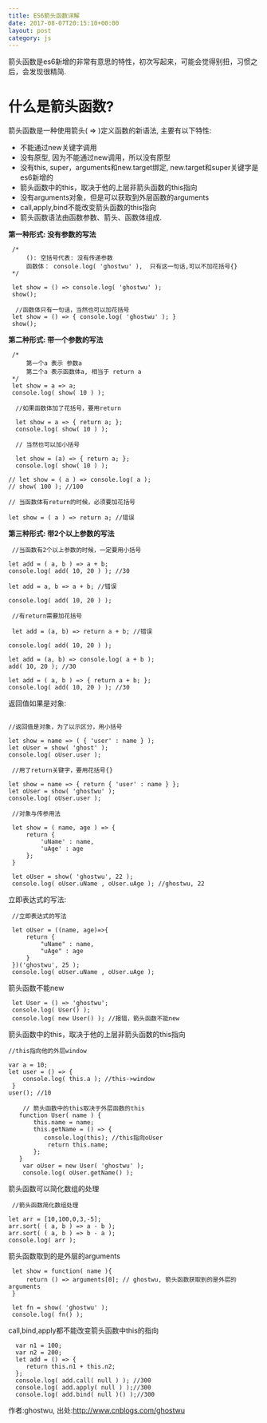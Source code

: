 ```yaml
---
title: ES6箭头函数详解
date: 2017-08-07T20:15:10+00:00
layout: post
category: js
---
```

箭头函数是es6新增的非常有意思的特性，初次写起来，可能会觉得别扭，习惯之后，会发现很精简.

# 什么是箭头函数?

箭头函数是一种使用箭头( => )定义函数的新语法, 主要有以下特性:

- 不能通过new关键字调用
- 没有原型, 因为不能通过new调用，所以没有原型
- 没有this, super，arguments和new.target绑定, new.target和super关键字是es6新增的
- 箭头函数中的this，取决于他的上层非箭头函数的this指向
- 没有arguments对象，但是可以获取到外层函数的arguments
- call,apply,bind不能改变箭头函数的this指向
- 箭头函数语法由函数参数、箭头、函数体组成.

**第一种形式: 没有参数的写法**

```
 /*
     (): 空括号代表: 没有传递参数
     函数体： console.log( 'ghostwu' ),  只有这一句话,可以不加花括号{}
 */

 let show = () => console.log( 'ghostwu' );
 show();
```

```
  //函数体只有一句话，当然也可以加花括号
 let show = () => { console.log( 'ghostwu' ); }
 show();

```

**第二种形式: 带一个参数的写法**

```
 /*
     第一个a 表示 参数a
     第二个a 表示函数体a, 相当于 return a
 */
 let show = a => a;
 console.log( show( 10 ) );
```

```
  //如果函数体加了花括号，要用return

  let show = a => { return a; };
  console.log( show( 10 ) );

  // 当然也可以加小括号

  let show = (a) => { return a; };
  console.log( show( 10 ) );

```
 
```
// let show = ( a ) => console.log( a );
// show( 100 ); //100

// 当函数体有return的时候，必须要加花括号

let show = ( a ) => return a; //错误
```

**第三种形式: 带2个以上参数的写法**

```
 //当函数有2个以上参数的时候，一定要用小括号

let add = ( a, b ) => a + b;
console.log( add( 10, 20 ) ); //30

let add = a, b => a + b; //错误

console.log( add( 10, 20 ) );

 //有return需要加花括号

 let add = (a, b) => return a + b; //错误

console.log( add( 10, 20 ) );

let add = (a, b) => console.log( a + b );
add( 10, 20 ); //30

let add = ( a, b ) => { return a + b; };
console.log( add( 10, 20 ) ); //30
```
 

返回值如果是对象:
```

//返回值是对象，为了以示区分，用小括号

let show = name => ( { 'user' : name } );
let oUser = show( 'ghost' );
console.log( oUser.user );

 //用了return关键字，要用花括号{}

let show = name => { return { 'user' : name } };
let oUser = show( 'ghostwu' );
console.log( oUser.user );

 //对象与传参用法

 let show = ( name, age ) => {
     return {
         'uName' : name,
         'uAge' : age                
     };
 }

 let oUser = show( 'ghostwu', 22 );
 console.log( oUser.uName , oUser.uAge ); //ghostwu, 22
```
 

立即表达式的写法:

```
 //立即表达式的写法
 
 let oUser = ((name, age)=>{
     return {
         "uName" : name,
         "uAge" : age
     }
 })('ghostwu', 25 );
 console.log( oUser.uName , oUser.uAge );
```
 

箭头函数不能new

```
 let User = () => 'ghostwu';
 console.log( User() );
 console.log( new User() ); //报错，箭头函数不能new
```

箭头函数中的this，取决于他的上层非箭头函数的this指向

```
//this指向他的外层window

var a = 10;
let user = () => {
    console.log( this.a ); //this->window
 }
user(); //10
```

```
    // 箭头函数中的this取决于外层函数的this
   function User( name ) {
       this.name = name;
       this.getName = () => {
          console.log(this); //this指向oUser
           return this.name;
       };
   }
    var oUser = new User( 'ghostwu' );
    console.log( oUser.getName() );
```
 

箭头函数可以简化数组的处理

```
 //箭头函数简化数组处理

let arr = [10,100,0,3,-5];
arr.sort( ( a, b ) => a - b );
arr.sort( ( a, b ) => b - a );
console.log( arr );
```

箭头函数取到的是外层的arguments

```
 let show = function( name ){
     return () => arguments[0]; // ghostwu, 箭头函数获取到的是外层的arguments
 }

 let fn = show( 'ghostwu' );
 console.log( fn() );
```

call,bind,apply都不能改变箭头函数中this的指向

```
  var n1 = 100;
  var n2 = 200;
  let add = () => {
     return this.n1 + this.n2;
  };
  console.log( add.call( null ) ); //300
  console.log( add.apply( null ) );//300
  console.log( add.bind( null )() );//300

```
 

作者:ghostwu, 出处:http://www.cnblogs.com/ghostwu
